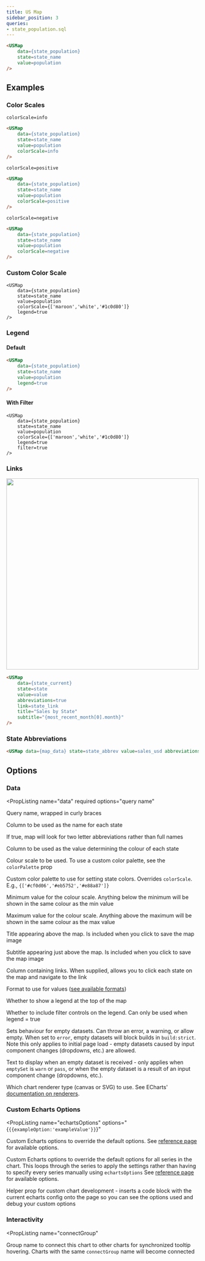 ```yaml
---
title: US Map
sidebar_position: 3
queries:
- state_population.sql
---
```


<DocTab>
    <div slot='preview'>
        <USMap
            data={state_population}
            state=state_name
            value=population
        />
    </div>

```html
<USMap
    data={state_population}
    state=state_name
    value=population
/>
```
</DocTab>


## Examples

### Color Scales

`colorScale=info`

<DocTab>
    <div slot='preview'>
        <USMap
            data={state_population}
            state=state_name
            value=population
            colorScale=info
        />
    </div>

````html
<USMap
    data={state_population}
    state=state_name
    value=population
    colorScale=info
/>
````
</DocTab>

`colorScale=positive`

<DocTab>
    <div slot='preview'>
        <USMap
            data={state_population}
            state=state_name
            value=population
            colorScale=positive
        />
    </div>

````html
<USMap
    data={state_population}
    state=state_name
    value=population
    colorScale=positive
/>
````
</DocTab>

`colorScale=negative`

<DocTab>
    <div slot='preview'>
        <USMap
            data={state_population}
            state=state_name
            value=population
            colorScale=negative
        />
    </div>

````html
<USMap
    data={state_population}
    state=state_name
    value=population
    colorScale=negative
/>
````
</DocTab>

### Custom Color Scale

<DocTab>
    <div slot='preview'>
        <USMap
            data={state_population}
            state=state_name
            value=population
            colorScale={['maroon','white','#1c0d80']}
            legend=true
        />
    </div>

```svelte
<USMap
    data={state_population}
    state=state_name
    value=population
    colorScale={['maroon','white','#1c0d80']}
    legend=true
/>
```
</DocTab>



### Legend

#### Default

<DocTab>
    <div slot='preview'>
        <USMap
            data={state_population}
            state=state_name
            value=population
            legend=true
        />
    </div>

```html
<USMap
    data={state_population}
    state=state_name
    value=population
    legend=true
/>
```
</DocTab>



#### With Filter

<DocTab>
    <div slot='preview'>
        <USMap
            data={state_population}
            state=state_name
            value=population
            colorScale={['maroon','white','#1c0d80']}
            legend=true
            filter=true
        />
    </div>

````svelte
<USMap
    data={state_population}
    state=state_name
    value=population
    colorScale={['maroon','white','#1c0d80']}
    legend=true
    filter=true
/>
````
</DocTab>

### Links

<DocTab>
    <div slot='preview'>
        <img src='/img/map-links.gif' style="width: 100%; height:500px"/>
    </div>

```html
<USMap
	data={state_current}
	state=state
	value=value
	abbreviations=true
	link=state_link
	title="Sales by State"
	subtitle="{most_recent_month[0].month}"
/>
```
</DocTab>

### State Abbreviations

<DocTab>
    <div slot='preview'>
        <USMap data={state_population} state=state_abbrev value=population abbreviations=true />
    </div>

```html
<USMap data={map_data} state=state_abbrev value=sales_usd abbreviations=true />
```
</DocTab>



## Options

### Data

<PropListing
    name="data"
    required
    options="query name"
>

Query name, wrapped in curly braces

</PropListing>
<PropListing
    name="state"
    required
    options="column name"
>

Column to be used as the name for each state

</PropListing>
<PropListing
    name="abbreviations"
    options={['false','true']}
    defaultValue='false'
>

If true, map will look for two letter abbreviations rather than full names

</PropListing>
<PropListing
    name="value"
    required
    options="column name"
>

Column to be used as the value determining the colour of each state

</PropListing>
<PropListing
    name="colorScale"
    defaultValue='info'
>

Colour scale to be used. To use a custom color palette, see the `colorPalette` prop

</PropListing>
<PropListing
    name="colorPalette"
    options="array of color codes (can be CSS, hex, RGB, HSL)"
>

Custom color palette to use for setting state colors. Overrides `colorScale`. E.g., `{['#cf0d06','#eb5752','#e88a87']}`

</PropListing>
<PropListing
    name="min"
    options="number"
>

Minimum value for the colour scale. Anything below the minimum will be shown in the same colour as the min value

</PropListing>
<PropListing
    name="max"
    options="number"
>

Maximum value for the colour scale. Anything above the maximum will be shown in the same colour as the max value

</PropListing>
<PropListing
    name="title"
    options="string"
>

Title appearing above the map. Is included when you click to save the map image

</PropListing>
<PropListing
    name="subtitle"
    options="string"
>

Subtitle appearing just above the map. Is included when you click to save the map image

</PropListing>
<PropListing
    name="link"
    options="column name"
>

Column containing links. When supplied, allows you to click each state on the map and navigate to the link

</PropListing>
<PropListing
    name="fmt"
    options="Excel-style format | built-in format | custom format"
>

Format to use for values ([see available formats](/core-concepts/formatting))

</PropListing>
<PropListing
    name="legend"
    options={['true','false']}
    defaultValue='false'
>

Whether to show a legend at the top of the map

</PropListing>
<PropListing
    name="filter"
    options={['true','false']}
    defaultValue='false'
>

Whether to include filter controls on the legend. Can only be used when legend = true

</PropListing>
<PropListing
    name="emptySet"
    options={['error','warn','pass']}
    defaultValue='error'
>

Sets behaviour for empty datasets. Can throw an error, a warning, or allow empty. When set to `error`, empty datasets will block builds in `build:strict`. Note this only applies to initial page load - empty datasets caused by input component changes (dropdowns, etc.) are allowed.

</PropListing>
<PropListing
    name="emptyMessage"
    options="string"
    defaultValue="No records"
>

Text to display when an empty dataset is received - only applies when `emptySet` is `warn` or `pass`, or when the empty dataset is a result of an input component change (dropdowns, etc.).

</PropListing>
<PropListing
    name="renderer"
    options={['canvas','svg']}
    defaultValue='canvas'
>
<PropListing
    name="downloadableData"
    description="Whether to show the download button to allow users to download the data"
    required=false
    options={["true", "false"]}
    defaultValue="true"
/>
<PropListing
    name="downloadableImage"
    description="Whether to show the button to allow users to save the chart as an image"
    required=false
    options={["true", "false"]}
    defaultValue="true"
/>

Which chart renderer type (canvas or SVG) to use. See ECharts' [documentation on renderers](https://echarts.apache.org/handbook/en/best-practices/canvas-vs-svg/).

</PropListing>

### Custom Echarts Options

<PropListing
    name="echartsOptions"
    options="{`{{exampleOption:'exampleValue'}}`}"
>

Custom Echarts options to override the default options. See [reference page](/components/echarts-options/) for available options.

</PropListing>
<PropListing
    name="seriesOptions"
    options="{`{{exampleSeriesOption:'exampleValue'}}`}"
>

Custom Echarts options to override the default options for all series in the chart. This loops through the series to apply the settings rather than having to specify every series manually using `echartsOptions` See [reference page](/components/echarts-options/) for available options.

</PropListing>
<PropListing
    name="printEchartsConfig"
    options={['true', 'false']}
    defaultValue="false"
>

Helper prop for custom chart development - inserts a code block with the current echarts config onto the page so you can see the options used and debug your custom options

</PropListing>

### Interactivity

<PropListing
    name="connectGroup"
>

Group name to connect this chart to other charts for synchronized tooltip hovering. Charts with the same `connectGroup` name will become connected

</PropListing>